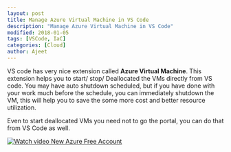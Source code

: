 ```yaml
---
layout: post
title: Manage Azure Virtual Machine in VS Code
description: "Manage Azure Virtual Machine in VS Code"
modified: 2018-01-05
tags: [VSCode, IaC]
categories: [Cloud]
author: Ajeet
---
```



VS code has very nice extension called **Azure Virtual Machine**. This extension helps you to start/ stop/ Deallocated the VMs directly from VS code. You may have auto shutdown scheduled, but if you have done with your work much before the schedule, you can immediately shutdown the VM, this will help you to save the some more cost and better resource utilization.

Even to start deallocated VMs you need not to go the portal, you can do that from VS Code as well.

<!--more-->

   [![Watch video New Azure Free Account](https://i.ytimg.com/vi/34DjwdeHFPE/hqdefault.jpg?sqp=-oaymwEXCNACELwBSFryq4qpAwkIARUAAIZCGAE=&rs=AOn4CLD-gFD3jPNfwkp0iAxrvnx5EC_DYg)](https://www.youtube.com/watch?v=34DjwdeHFPE&t=5s)

